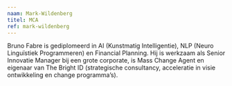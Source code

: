 ```yaml
---
naam: Mark-Wildenberg
titel: MCA
ref: mark-wildenberg
---
```

Bruno Fabre is gediplomeerd in AI (Kunstmatig Intelligentie), NLP (Neuro Linguïstiek Programmeren) en Financial Planning. Hij is werkzaam als Senior Innovatie Manager bij een grote corporate, is Mass Change Agent en eigenaar van The Bright ID (strategische consultancy, acceleratie in visie ontwikkeling en change programma’s).